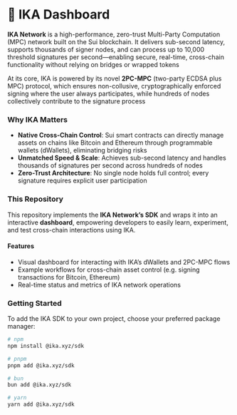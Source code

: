 # 🐙 IKA Dashboard

**IKA Network** is a high-performance, zero-trust Multi-Party Computation (MPC) network built on the Sui blockchain. It delivers sub-second latency, supports thousands of signer nodes, and can process up to 10,000 threshold signatures per second—enabling secure, real-time, cross-chain functionality without relying on bridges or wrapped tokens

At its core, IKA is powered by its novel **2PC-MPC** (two-party ECDSA plus MPC) protocol, which ensures non-collusive, cryptographically enforced signing where the user always participates, while hundreds of nodes collectively contribute to the signature process

### Why IKA Matters

- **Native Cross-Chain Control**: Sui smart contracts can directly manage assets on chains like Bitcoin and Ethereum through programmable wallets (dWallets), eliminating bridging risks
- **Unmatched Speed & Scale**: Achieves sub-second latency and handles thousands of signatures per second across hundreds of nodes
- **Zero-Trust Architecture**: No single node holds full control; every signature requires explicit user participation

### This Repository

This repository implements the **IKA Network’s SDK** and wraps it into an interactive **dashboard**, empowering developers to easily learn, experiment, and test cross-chain interactions using IKA.

#### Features

- Visual dashboard for interacting with IKA’s dWallets and 2PC-MPC flows  
- Example workflows for cross-chain asset control (e.g. signing transactions for Bitcoin, Ethereum)  
- Real-time status and metrics of IKA network operations  

### Getting Started

To add the IKA SDK to your own project, choose your preferred package manager:

```bash
# npm
npm install @ika.xyz/sdk

# pnpm
pnpm add @ika.xyz/sdk

# bun
bun add @ika.xyz/sdk

# yarn
yarn add @ika.xyz/sdk
